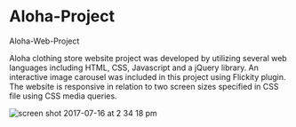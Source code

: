 # Aloha-Project
Aloha-Web-Project

Aloha clothing store website project was developed by utilizing several web languages including HTML, CSS, Javascript and a jQuery library. An interactive image carousel was included in this project using Flickity plugin. 
The website is responsive in relation to two screen sizes specified in CSS file using CSS media queries.

![screen shot 2017-07-16 at 2 34 18 pm](https://user-images.githubusercontent.com/23155719/28251540-76b05a74-6a34-11e7-8671-93635f545998.png)
